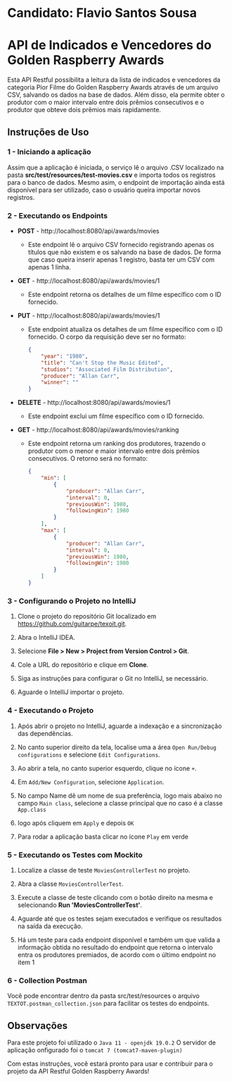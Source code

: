 # Candidato: Flavio Santos Sousa
# API de Indicados e Vencedores do Golden Raspberry Awards

Esta API Restful possibilita a leitura da lista de indicados e vencedores da categoria Pior Filme do Golden Raspberry Awards através de um arquivo CSV, salvando os dados na base de dados. Além disso, ela permite obter o produtor com o maior intervalo entre dois prêmios consecutivos e o produtor que obteve dois prêmios mais rapidamente.

## Instruções de Uso

### 1 - Iniciando a aplicação
Assim que a aplicação é iniciada, o serviço lê o arquivo .CSV localizado na pasta **src/test/resources/test-movies.csv** e importa todos os registros para o banco de dados. Mesmo asim, o endpoint de importação ainda está disponível para ser utilizado, caso o usuário queira importar novos registros.

### 2 - Executando os Endpoints

- **POST** - http://localhost:8080/api/awards/movies
    - Este endpoint lê o arquivo CSV fornecido registrando apenas os títulos que não existem e os salvando na base de dados. De forma que caso queira inserir apenas 1 registro, basta ter um CSV com apenas 1 linha.
  

- **GET** - http://localhost:8080/api/awards/movies/1
    - Este endpoint retorna os detalhes de um filme específico com o ID fornecido.
  

- **PUT** - http://localhost:8080/api/awards/movies/1
    - Este endpoint atualiza os detalhes de um filme específico com o ID fornecido. O corpo da requisição deve ser no formato:
      ```json
      {
          "year": "1980",
          "title": "Can't Stop the Music Edited",
          "studios": "Associated Film Distribution",
          "producer": "Allan Carr",
          "winner": ""
      }
      ```

- **DELETE** - http://localhost:8080/api/awards/movies/1
    - Este endpoint exclui um filme específico com o ID fornecido.


- **GET** - http://localhost:8080/api/awards/movies/ranking
    - Este endpoint retorna um ranking dos produtores, trazendo o produtor com o menor e maior intervalo entre dois prêmios consecutivos. O retorno será no formato:
      ```json
      {
          "min": [
              {
                  "producer": "Allan Carr",
                  "interval": 0,
                  "previousWin": 1980,
                  "followingWin": 1980
              }
          ],
          "max": [
              {
                  "producer": "Allan Carr",
                  "interval": 0,
                  "previousWin": 1980,
                  "followingWin": 1980
              }
          ]
      }
      ```

### 3 - Configurando o Projeto no IntelliJ

1. Clone o projeto do repositório Git localizado em https://github.com/guitarpe/texoit.git.

2. Abra o IntelliJ IDEA.

3. Selecione **File > New > Project from Version Control > Git**.

4. Cole a URL do repositório e clique em **Clone**.

5. Siga as instruções para configurar o Git no IntelliJ, se necessário.

6. Aguarde o IntelliJ importar o projeto.

### 4 - Executando o Projeto

1. Após abrir o projeto no IntelliJ, aguarde a indexação e a sincronização das dependências.

2. No canto superior direito da tela, localise uma a área `Open Run/Debug configurations` e selecione `Edit Configurations`.

3. Ao abrir a tela, no canto superior esquerdo, clique no ícone `+`.

4. Em `Add/New Configuration`, selecione `Application`.

5. No campo Name dê um nome de sua preferência, logo mais abaixo no campo `Main class`, selecione a classe principal que no caso é a classe `App.class`

6. logo após cliquem em `Apply` e depois `OK`

7. Para rodar a aplicação basta clicar no ícone `Play` em verde

### 5 - Executando os Testes com Mockito

1. Localize a classe de teste `MoviesControllerTest` no projeto.

2. Abra a classe `MoviesControllerTest`.

3. Execute a classe de teste clicando com o botão direito na mesma e selecionando **Run 'MoviesControllerTest'**.

4. Aguarde até que os testes sejam executados e verifique os resultados na saída da execução.

5. Há um teste para cada endpoint disponível e também um que valida a informação obtida no resultado do endpoint que retorna o intervalo entra os produtores premiados, de acordo com o último endpoint no item 1

### 6 - Collection Postman

Você pode encontrar dentro da pasta src/test/resources o arquivo `TEXTOT.postman_collection.json` para facilitar os testes do endpoints. 

## Observações
Para este projeto foi utilizado o `Java 11 - openjdk 19.0.2`
O servidor de aplicação onfigurado foi o `tomcat 7 (tomcat7-maven-plugin)`

Com estas instruções, você estará pronto para usar e contribuir para o projeto da API Restful Golden Raspberry Awards!
